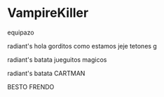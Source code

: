 # VampireKiller
  equipazo 

radiant's hola gorditos como estamos jeje tetones g


radiant's batata jueguitos magicos



radiant's batata CARTMAN



BESTO FRENDO 
